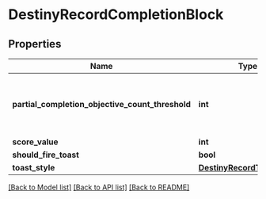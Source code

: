 # DestinyRecordCompletionBlock

## Properties
Name | Type | Description | Notes
------------ | ------------- | ------------- | -------------
**partial_completion_objective_count_threshold** | **int** | The number of objectives that must be completed before the objective is considered \&quot;complete\&quot; | [optional] 
**score_value** | **int** |  | [optional] 
**should_fire_toast** | **bool** |  | [optional] 
**toast_style** | [**DestinyRecordToastStyle**](DestinyRecordToastStyle.md) |  | [optional] 

[[Back to Model list]](../README.md#documentation-for-models) [[Back to API list]](../README.md#documentation-for-api-endpoints) [[Back to README]](../README.md)


